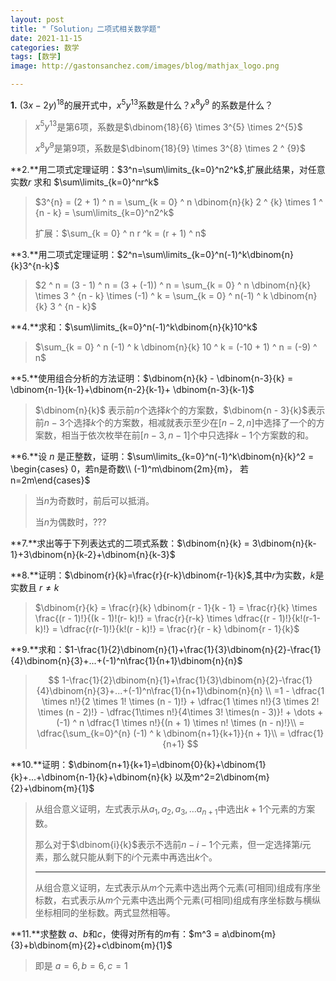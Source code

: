 ```yaml
---
layout: post
title: "「Solution」二项式相关数学题"
date: 2021-11-15
categories: 数学
tags: [数学]
image: http://gastonsanchez.com/images/blog/mathjax_logo.png

---
```


<!-- more -->    

**1.** $(3x-2y)^{18}$的展开式中，$x^5y^{13}$系数是什么？$x^8y^9$ 的系数是什么？

> $x^5y^{13}$是第$6$项，系数是$\dbinom{18}{6} \times 3^{5} \times 2^{5}$
>
> $x^8y^9$是第$9$项，系数是$\dbinom{18}{9} \times 3^{8} \times 2 ^ {9}$

**2.**用二项式定理证明：$3^n=\sum\limits_{k=0}^n2^k$,扩展此结果，对任意实数$r$ 求和 $\sum\limits_{k=0}^nr^k$

> $3^{n} = (2 + 1) ^ n = \sum_{k = 0} ^ n \dbinom{n}{k} 2 ^ {k} \times 1 ^ {n - k} = \sum\limits_{k=0}^n2^k$
>
> 扩展：$\sum_{k = 0} ^ n r ^k = (r + 1) ^ n$

**3.**用二项式定理证明：$2^n=\sum\limits_{k=0}^n(-1)^k\dbinom{n}{k}3^{n-k}$

>$2 ^ n = (3 - 1) ^ n = (3 + (-1)) ^ n = \sum_{k = 0} ^ n \dbinom{n}{k} \times 3 ^ {n - k} \times (-1) ^ k = \sum_{k = 0} ^ n(-1) ^ k \dbinom{n}{k} 3 ^ {n - k}$

**4.**求和：$\sum\limits_{k=0}^n(-1)^k\dbinom{n}{k}10^k$

> $\sum_{k = 0} ^ n (-1) ^ k \dbinom{n}{k} 10 ^ k = (-10 + 1) ^ n = (-9) ^ n$

**5.**使用组合分析的方法证明：$\dbinom{n}{k} - \dbinom{n-3}{k} = \dbinom{n-1}{k-1}+\dbinom{n-2}{k-1}+ \dbinom{n-3}{k-1}$

>$\dbinom{n}{k}$ 表示前$n$个选择$k$个的方案数，$\dbinom{n - 3}{k}$表示前$n - 3$个选择$k$个的方案数，相减就表示至少在$[n - 2, n]$中选择了一个的方案数，相当于依次枚举在前$[n - 3, n - 1]$个中只选择$k - 1$个方案数的和。

**6.**设 $n$ 是正整数，证明：$\sum\limits_{k=0}^n(-1)^k\dbinom{n}{k}^2 = \begin{cases} 0，若n是奇数\\ (-1)^m\dbinom{2m}{m}， 若n=2m\end{cases}$

> 当$n$为奇数时，前后可以抵消。   
>
> 当$n$为偶数时，$???$

**7.**求出等于下列表达式的二项式系数：$\dbinom{n}{k} = 3\dbinom{n}{k-1}+3\dbinom{n}{k-2}+\dbinom{n}{k-3}$

> 

**8.**证明：$\dbinom{r}{k}=\frac{r}{r-k}\dbinom{r-1}{k}$,其中$r$为实数，$k$是实数且 $r \neq k$

> $\dbinom{r}{k} = \frac{r}{k} \dbinom{r - 1}{k - 1} = \frac{r}{k} \times \frac{(r - 1)!}{(k - 1)!(r- k)!} = \frac{r}{r-k} \times \dfrac{(r - 1)!}{k!(r-1-k)!} = \dfrac{r(r-1)!}{k!(r - k)!} = \frac{r}{r - k} \dbinom{r - 1}{k}$

**9.**求和：$1-\frac{1}{2}\dbinom{n}{1}+\frac{1}{3}\dbinom{n}{2}-\frac{1}{4}\dbinom{n}{3}+...+(-1)^n\frac{1}{n+1}\dbinom{n}{n}$

> $$
> 1-\frac{1}{2}\dbinom{n}{1}+\frac{1}{3}\dbinom{n}{2}-\frac{1}{4}\dbinom{n}{3}+...+(-1)^n\frac{1}{n+1}\dbinom{n}{n} \\ 
> =1 - \dfrac{1 \times n!}{2 \times 1! \times (n - 1)!} + \dfrac{1 \times n!}{3 \times 2! \times (n - 2)!} - \dfrac{1\times n!}{4\times 3! \times(n - 3)}! + \dots + (-1) ^ n \dfrac{1 \times n!}{(n + 1) \times n! \times (n - n)!}\\
> = \dfrac{\sum_{k=0}^{n} (-1) ^ k \dbinom{n+1}{k+1}}{n + 1}\\
> = \dfrac{1}{n+1}
> $$

**10.**证明：$\dbinom{n+1}{k+1}=\dbinom{0}{k}+\dbinom{1}{k}+...+\dbinom{n-1}{k}+\dbinom{n}{k} 以及m^2=2\dbinom{m}{2}+\dbinom{m}{1}$

> 从组合意义证明，左式表示从$a_1,a_2,a_3,\dots a_{n + 1}$中选出$k + 1$个元素的方案数。	
>
> 那么对于$\dbinom{i}{k}$表示不选前$n - i - 1$个元素，但一定选择第$i$元素，那么就只能从剩下的$i$个元素中再选出$k$个。   
>
> ----
>
> 从组合意义证明，左式表示从$m$个元素中选出两个元素(可相同)组成有序坐标数，右式表示从$m$个元素中选出两个元素(可相同)组成有序坐标数与横纵坐标相同的坐标数。两式显然相等。

**11.**求整数 $a$、$b$和$c$，使得对所有的$m$有：$m^3 = a\dbinom{m}{3}+b\dbinom{m}{2}+c\dbinom{m}{1}$

> 即是 $a = 6, b = 6, c = 1$

